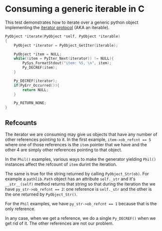 # Consuming a generic iterable in C

This test demonstrates how to iterate over a generic python object implementing
the [iterator protocol](https://docs.python.org/3/c-api/iter.html) (AKA an
iterable).

```C
PyObject *iterate(PyObject *self, PyObject *iterable)
{
    PyObject *iterator = PyObject_GetIter(iterable);

    PyObject *item = NULL;
    while((item = PyIter_Next(iterator)) != NULL){
        PySys_FormatStdout("item: %S, \n", item);
        Py_DECREF(item);
    }

    Py_DECREF(iterator);
    if(PyErr_Occurred()){
        return NULL;
    }

    Py_RETURN_NONE;
}
```

## Refcounts

The iterator we are consuming may give us objects that have any number of other
references pointing to it.  In the first example, `item->ob_refcnt == 5` where
one of those references is the `item` pointer that we have and the other 4 are
simply other references pointing to that object.

In the `Phil()` examples, various ways to make the generator yielding `Phil()`
instances affect the refcount of `item` durint the iteration.

The same is true for the string returned by calling `PyObject_Str(ob)`.  For
example a `pathlib.Path` object has an attribute `self._str` and it's
`__str__(self)` method returns that string so that during the iteration the
we have `py_str->ob_refcnt == 2`: one reference is `self._str` and the other
is the one returned by `PyObject_Str()`.

For the `Phil` examples, we have `py_str->ob_refcnt == 1` because that is the
only reference.

In any case, when we get a reference, we do a single `Py_DECREF()` when we get
rid of it.  The other references are not our problem.
